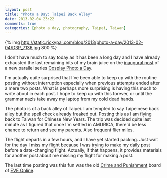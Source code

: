 ```yaml
---
layout: post
title: "Photo a Day: Taipei Back Alley"
date: 2013-02-04 23:22
comments: true
categories: [photo a day, photography, Taipei, Taiwan]
---
```


{% img http://static.rickypai.com/blog/2013/photo-a-day/2013-02-04/D3P_7136.jpg 800 %}

I don't have much to say today as it has been a long day and I have already exhausted the last remaining bits of my brain juice on the [inaugural post](/blog/2013/02/04/cosplay-photo-a-day-hiko-on-stage/) of a new parallel series [Cosplay Photo a Day](/blog/categories/cosplay-photo-a-day/).

I'm actually quite surprised that I've been able to keep up with the routine posting without interruption especially when previous attempts ended after a mere two posts. What is perhaps more surprising is having this much to write about in each post. I hope to keep up with this forever, or until the grammar nazis take away my laptop from my cold dead hands.

The photo is of a back alley of Taipei. I am tempted to say Taipeinese back alley but the spell check already freaked out. Posting this as I am flying back to Taiwan for Chinese New Years. The trip was decided quite last minute as I figured that once I'm settled in AMURICA, there'd be less chance to return and see my parents. Also frequent flier miles.

The flight departs in a few hours, and I have yet started packing. Just wait for the day I miss my flight because I was trying to make my daily post before a date-changing flight. Actually, if that happens, it provides materials for another post about me missing my flight for making a post.

The last time posting was this fun was the old [Crime and Punishment](http://community.eveonline.com/ingameboard.asp?a=channel&channelID=12451) board of [EVE Online](http://www.eveonline.com/).